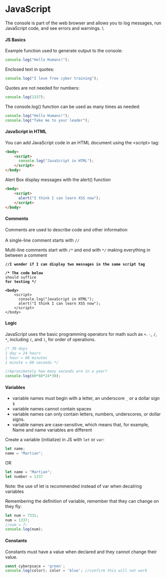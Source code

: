 # JavaScript

The console is part of the web browser and allows you to log messages, run JavaScript code, and see errors and warnings. \


#### JS Basics

Example function used to generate output to the console:

```javascript
console.log("Hello Humans!");
```

Enclosed text in quotes:

```javascript
console.log("I love free cyber training");
```

Quotes are not needed for numbers:

```javascript
console.log(1337);
```

The console.log() function can be used as many times as needed:

```javascript
console.log("Hello Humans!");
console.log("Take me to your leader");
```

#### JavaScript in HTML

You can add JavaScript code in an HTML document using the \<script> tag:

```html
<body>
    <script>
      console.log("JavaScript in HTML");
    </script>
</body>
```

Alert Box display messages with the alert() function

```html
<body>
    <script>
      alert("I think I can learn XSS now");
    </script>
</body>
```

#### Comments

Comments are used to describe code and other information\
\
A single-line comment starts with `//`

Multi-line comments start with `/*` and end with `*/` making everything in between a comment

<pre class="language-javascript"><code class="lang-javascript"><strong>//I wonder if I can display two messages in the same script tag
</strong><strong>
</strong><strong>/* The code below
</strong>should suffice
<strong>for testing */
</strong><strong>
</strong><strong>&#x3C;body>
</strong>    &#x3C;script>
      console.log("JavaScript in HTML");
      alert("I think I can learn XSS now");
    &#x3C;/script>
&#x3C;/body>
</code></pre>

#### Logic

JavaScript uses the basic programming operators for math such as `+`. `-`, `/`,  `*`, including `(`, and `)`, for order of operations.

```javascript
/* 30 days
1 day = 24 hours
1 hour = 60 minutes
1 minute = 60 seconds */

//Aproximately how many seconds are in a year?
console.log(60*60*24*30);
```

#### Variables

* variable names must begin with a letter, an underscore `_` or a dollar sign `$`
* variable names cannot contain spaces
* variable names can only contain letters, numbers, underscores, or dollar signs.
* variable names are case-sensitive, which means that, for example, Name and name variables are different

Create a variable (initialize) in JS with `let` or `var`:

```javascript
let name;
name = "Martian";
```

OR

```javascript
let name = "Martian";
let number = 1337
```

Note: the use of let is recommended instead of var when decalring variables

Remembering the definition of variable, remember that they can change on they fly:

```javascript
let num = 7331;
num = 1337;
//num = 7;
console.log(num);
```

#### Constants

Constants must have a value when declared and they cannot change their value.

```javascript
const cyberpsace = 'green';
console.log(color); color = 'blue'; //confirm this will not work
```
